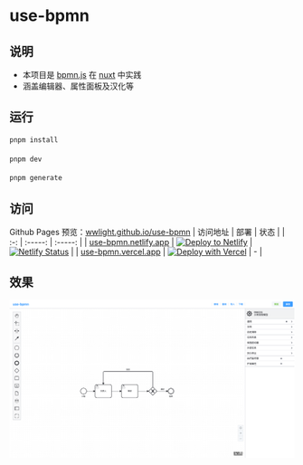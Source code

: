 # use-bpmn

## 说明

- 本项目是 [bpmn.js](https://github.com/bpmn-io) 在 [nuxt](https://nuxt.com/) 中实践
- 涵盖编辑器、属性面板及汉化等

## 运行

```bash
pnpm install

pnpm dev

pnpm generate
```

## 访问

Github Pages 预览：[wwlight.github.io/use-bpmn](https://wwlight.github.io/use-bpmn/)
| 访问地址 | 部署 | 状态 |
| :-: | :-----: | :-----: |
| [use-bpmn.netlify.app](https://use-bpmn.netlify.app/) | [![Deploy to Netlify](https://www.netlify.com/img/deploy/button.svg)](https://app.netlify.com/start/deploy?repository=https://github.com/wwlight/use-bpmn) | [![Netlify Status](https://api.netlify.com/api/v1/badges/1f2a10e0-9894-4c25-8c54-31922c862862/deploy-status)](https://app.netlify.com/projects/wwlight-use-bpmn/deploys) |
| [use-bpmn.vercel.app](https://use-bpmn.vercel.app/) | [![Deploy with Vercel](https://vercel.com/button)](https://vercel.com/new/clone?repository-url=https://github.com/wwlight/use-bpmn) | - |

## 效果

![Demo preview](./public/demo-preview.png)
